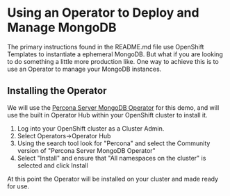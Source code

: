 # Using an Operator to Deploy and Manage MongoDB

The primary instructions found in the README.md file use OpenShift Templates to instantiate a ephemeral MongoDB. But what if you are looking to do something a little more production like. One way to achieve this is to use an Operator to manage your MongoDB instances.

## Installing the Operator

We will use the [Percona Server MongoDB Operator](https://www.percona.com/software/percona-kubernetes-operators) for this demo, and will use the built in Operator Hub within your OpenShift cluster to install it.

1. Log into your OpenShift cluster as a Cluster Admin.
2. Select Operators->Operator Hub
3. Using the search tool look for "Percona" and select the Community version of "Percona Server MongoDB Operator"
4. Select "Install" and ensure that "All namespaces on the cluster" is selected and click Install

At this point the Operator will be installed on your cluster and made ready for use.

